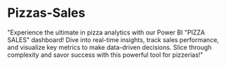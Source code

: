 # Pizzas-Sales
"Experience the ultimate in pizza analytics with our Power BI "PIZZA SALES" dashboard! Dive into real-time insights, track sales performance, and visualize key metrics to make data-driven decisions. Slice through complexity and savor success with this powerful tool for pizzerias!"
